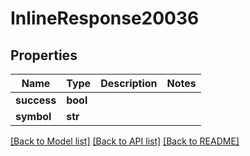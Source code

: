 # InlineResponse20036

## Properties
Name | Type | Description | Notes
------------ | ------------- | ------------- | -------------
**success** | **bool** |  | 
**symbol** | **str** |  | 

[[Back to Model list]](../README.md#documentation-for-models) [[Back to API list]](../README.md#documentation-for-api-endpoints) [[Back to README]](../README.md)

